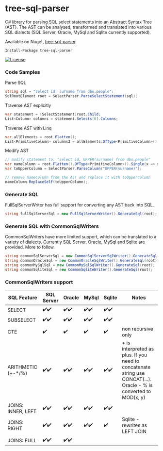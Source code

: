 # tree-sql-parser
C# library for parsing SQL select statements into an Abstract Syntax Tree (AST).
The AST can be analysed, transformed and translated into various SQL dialects (SQL Server, Oracle, MySql and Sqlite currently supported).

Available on Nuget, [tree-sql-parser](https://www.nuget.org/packages/Tree-Sql-Parser//).

    Install-Package tree-sql-parser

[![License](https://img.shields.io/badge/License-Apache%202.0-blue.svg)](https://opensource.org/licenses/Apache-2.0)

### Code Samples
Parse SQL
```cs
string sql = "select id, surname from dbo.people";
SqlRootElement root = SelectParser.ParseSelectStatement(sql);
```
Traverse AST explicitly
```cs
var statement = (SelectStatement)root.Child;
List<Column> columns = statement.Selects[0].Columns;
```
Traverse AST with Linq
```cs
var allElements = root.Flatten();
List<PrimitiveColumn> columns2 = allElements.OfType<PrimitiveColumn>().ToList();
```
Modify AST
```cs
// modify statement to: "select id, UPPER(surname) from dbo.people"
var nameColumn = root.Flatten().OfType<PrimitiveColumn>().Single(x => x.Name.Name == "surname");
var toUpperColumn = SelectParser.ParseColumn("UPPER(surname)");

// remove nameColumn from the AST and replace it with toUpperColumn
nameColumn.ReplaceSelf(toUpperColumn);
```
### Generate SQL
FullSqlServerWriter has full support for converting any AST back into SQL.
```cs
string fullSqlServerSql = new FullSqlServerWriter().GenerateSql(root);
```

### Generate SQL with CommonSqlWriters
CommonSqlWriters have more limited support, which can be translated to a variety of dialects.
Currently SQL Server, Oracle, MySql and Sqlite are provided. More to follow.
```cs
string commonSqlServerSql = new CommonSqlServerSqlWriter().GenerateSql(root);
string commonOracleSql = new CommonOracleSqlWriter().GenerateSql(root);
string commonMySqlSql = new CommonMySqlSqlWriter().GenerateSql(root);
string commonSqliteSql = new CommonSqliteWriter().GenerateSql(root);
```

### CommonSqlWriters support

| SQL Feature | SQL Server | Oracle | MySql | Sqlite | Notes
| -- | -- | -- | -- | -- | --|
| SELECT | :heavy_check_mark::heavy_check_mark: | :heavy_check_mark::heavy_check_mark: | :heavy_check_mark::heavy_check_mark: | :heavy_check_mark::heavy_check_mark:| 
| SUBSELECT | :heavy_check_mark::heavy_check_mark: | :heavy_check_mark::heavy_check_mark: | :heavy_check_mark::heavy_check_mark: | :heavy_check_mark::heavy_check_mark:|
| CTE | :heavy_check_mark: | :heavy_check_mark: | :heavy_check_mark: | :heavy_check_mark:| non recursive only
| ARITHMETIC (+-*/%) | :heavy_check_mark::heavy_check_mark: | :heavy_check_mark::heavy_check_mark: | :heavy_check_mark::heavy_check_mark: | :heavy_check_mark::heavy_check_mark:| + is interpreted as plus. If you need to concatenate string use CONCAT(...). Oracle - % is converted to MOD(x, y)
| JOINS: INNER, LEFT | :heavy_check_mark::heavy_check_mark: | :heavy_check_mark::heavy_check_mark: | :heavy_check_mark::heavy_check_mark: | :heavy_check_mark::heavy_check_mark:| 
| JOINS: RIGHT | :heavy_check_mark::heavy_check_mark: | :heavy_check_mark::heavy_check_mark: | :heavy_check_mark::heavy_check_mark: | :heavy_check_mark:| Sqlite - rewrites as LEFT JOIN
| JOINS: FULL | :heavy_check_mark::heavy_check_mark: | :heavy_check_mark::heavy_check_mark: | | | 
